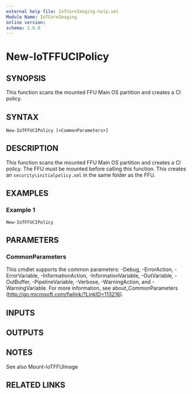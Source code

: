 ```yaml
---
external help file: IoTCoreImaging-help.xml
Module Name: IoTCoreImaging
online version:
schema: 2.0.0
---
```


# New-IoTFFUCIPolicy

## SYNOPSIS
This function scans the mounted FFU Main OS partition and creates a CI policy.

## SYNTAX

```
New-IoTFFUCIPolicy [<CommonParameters>]
```

## DESCRIPTION
This function scans the mounted FFU Main OS partition and creates a CI policy. The FFU must be mounted before calling this function. This creates an `security\initialpolicy.xml` in the same folder as the FFU.

## EXAMPLES

### Example 1
```
New-IoTFFUCIPolicy
```

## PARAMETERS

### CommonParameters
This cmdlet supports the common parameters: -Debug, -ErrorAction, -ErrorVariable, -InformationAction, -InformationVariable, -OutVariable, -OutBuffer, -PipelineVariable, -Verbose, -WarningAction, and -WarningVariable. For more information, see about_CommonParameters (http://go.microsoft.com/fwlink/?LinkID=113216).

## INPUTS

## OUTPUTS

## NOTES
See also Mount-IoTFFUImage

## RELATED LINKS
